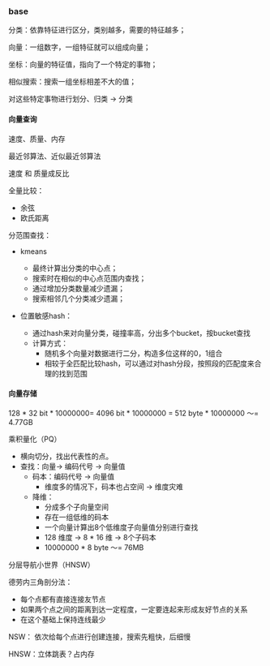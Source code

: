 ### base 

分类：依靠特征进行区分，类别越多，需要的特征越多；

向量：一组数字，一组特征就可以组成向量；

坐标：向量的特征值，指向了一个特定的事物；


相似搜索：搜索一组坐标相差不大的值；


对这些特定事物进行划分、归类 -> 分类


#### 向量查询

速度、质量、内存

最近邻算法、近似最近邻算法

速度 和 质量成反比




全量比较：
- 余弦
- 欧氏距离

分范围查找：
- kmeans 
  - 最终计算出分类的中心点；
  - 搜索时在相似的中心点范围内查找；
  - 通过增加分类数量减少遗漏；
  - 搜索相邻几个分类减少遗漏；

- 位置敏感hash：
  - 通过hash来对向量分类，碰撞率高，分出多个bucket，按bucket查找
  - 计算方式：
    - 随机多个向量对数据进行二分，构造多位这样的0，1组合
    - 相较于全匹配比较hash，可以通过对hash分段，按照段的匹配度来合理的找到范围

#### 向量存储

128 * 32 bit * 10000000= 4096 bit * 10000000 = 512 byte * 10000000 ～= 4.77GB
  
乘积量化（PQ）
- 横向切分，找出代表性的点。
- 查找：向量-> 编码代号 -> 向量值
  - 码本：编码代号 -> 向量值
    - 维度多的情况下，码本也占空间 -> 维度灾难
  - 降维：
    - 分成多个子向量空间
    - 存在一组低维的码本
    - 一个向量计算出8个低维度子向量值分别进行查找
    - 128 维度 ->  8 * 16 维  -> 8个子码本
    - 10000000  * 8 byte ～= 76MB



分层导航小世界（HNSW）

德劳内三角剖分法：
- 每个点都有直接连接友节点
- 如果两个点之间的距离到达一定程度，一定要连起来形成友好节点的关系
- 在这个基础上保持连线最少

NSW： 依次给每个点进行创建连接，搜索先粗快，后细慢

HNSW：立体跳表？占内存